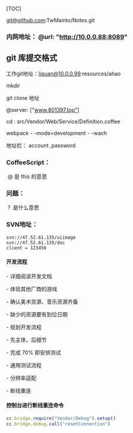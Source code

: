[TOC]



git@github.com:TwMainto/Notes.git

### 内网地址： @url: "http://10.0.0.88:8089"

## git 库提交格式



工作git地址：liquan@10.0.0.99:resources/ahao

mkdir

git clone 地址

@server: ["www.801397.top"]

cd : src/Vendor/Web/Service/Definition.coffee

webpack  - -mode=development - -wach

地址栏： account ,password

### CoffeeScript：

​	@ 是 this 的意思

### 问题：

？ 是什么意思

### SVN地址：

```
svn://47.52.61.135/uiimage
svn://47.52.61.135/doc
client = 123456
```

####  开发流程

\- 详细阅读开发文档

\- 体验其他厂商的游戏

\- 确认美术资源、音乐资源齐备

\- 缺少的资源要有到位日期

\- 规划开发流程

\- 先主体，后细节

\- 完成 70% 即安排测试

\- 通用测试流程

\- 分辨率适配

\- 断线重连 

#### 控制台进行断线重连命令

```javascript
cc.bridge.require("Vendor/Debug").setup()
cc.bridge.debug.call("resetConnection")
```

